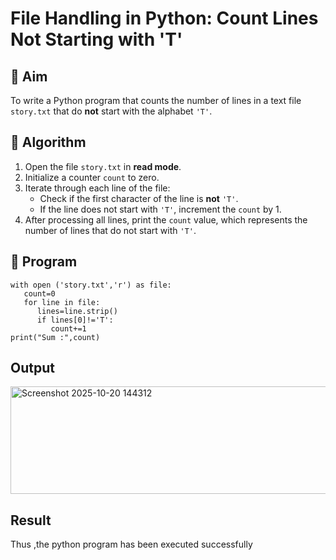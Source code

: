 # File Handling in Python: Count Lines Not Starting with 'T'

## 🎯 Aim
To write a Python program that counts the number of lines in a text file `story.txt` that do **not** start with the alphabet `'T'`.

## 🧠 Algorithm
1. Open the file `story.txt` in **read mode**.
2. Initialize a counter `count` to zero.
3. Iterate through each line of the file:
   - Check if the first character of the line is **not** `'T'`.
   - If the line does not start with `'T'`, increment the `count` by 1.
4. After processing all lines, print the `count` value, which represents the number of lines that do not start with `'T'`.

## 🧾 Program
```
with open ('story.txt','r') as file:
   count=0
   for line in file:
      lines=line.strip()
      if lines[0]!='T':
         count+=1
print("Sum :",count)
```

## Output

<img width="510" height="172" alt="Screenshot 2025-10-20 144312" src="https://github.com/user-attachments/assets/68b66ccf-6aba-4f84-b7a2-e2092b2bfc5d" />


## Result
Thus ,the python program has been executed successfully
